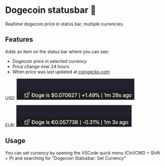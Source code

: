 # Dogecoin statusbar 🚀

Realtime dogecoin price in status bar, multiple currencies.

## Features

Adds an item on the status bar where you can see:
- Dogecoin price in selected currency
- Price change over 24 hours
- When price was last updated at [coingecko.com](https://www.coingecko.com/)

USD: 
![Example in USD](/images/screenshotUSD.png)  

EUR: 
![Example in EUR](/images/screenshotEUR.png)

## Usage

You can set currency by opening the VSCode quick menu (Ctrl/CMD + Shift + P) and searching for "Dogecoin Statusbar: Set Currency"